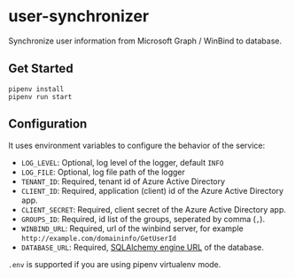 # user-synchronizer
Synchronize user information from Microsoft Graph / WinBind to database.

## Get Started

```shell
pipenv install
pipenv run start
```

## Configuration

It uses environment variables to configure the behavior of the service:

- `LOG_LEVEL`: Optional, log level of the logger, default `INFO`
- `LOG_FILE`: Optional, log file path of the logger
- `TENANT_ID`: Required, tenant id of Azure Active Directory
- `CLIENT_ID`: Required, application (client) id of the Azure Active Directory app.
- `CLIENT_SECRET`: Required, client secret of the Azure Active Directory app.
- `GROUPS_ID`: Required, id list of the groups, seperated by comma (`,`). 
- `WINBIND_URL`: Required, url of the winbind server, for example `http://example.com/domaininfo/GetUserId`
- `DATABASE_URL`: Required, [SQLAlchemy engine URL](https://docs.sqlalchemy.org/en/13/core/engines.html#sqlalchemy.create_engine) of the database.

`.env` is supported if you are using pipenv virtualenv mode.
